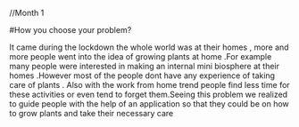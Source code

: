 //Month 1

#How you choose your problem?


It came during the lockdown the whole world was at their homes , more and more people went into the idea of growing plants at home .For example many people were interested in making an internal mini biosphere at their homes .However most of the people dont have any experience of taking care of plants . Also with the work from home trend people find less time for these activities or even tend to forget them.Seeing this problem we realized to guide people with the help of an application so that they could be  on how to grow plants and take their necessary care
